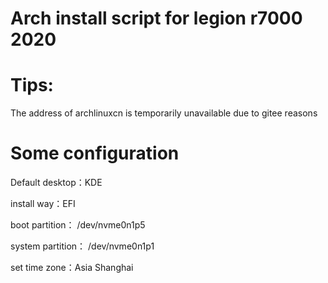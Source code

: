 # Arch install script for legion r7000 2020

# Tips:
The address of archlinuxcn is temporarily unavailable due to gitee reasons

# Some configuration
Default desktop：KDE

install way：EFI

boot partition： /dev/nvme0n1p5

system partition： /dev/nvme0n1p1

set time zone：Asia Shanghai
